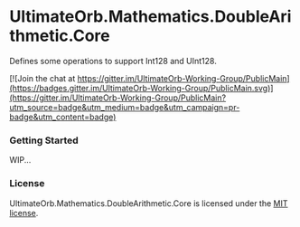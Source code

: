 # UltimateOrb.Mathematics.DoubleArithmetic.Core

Defines some operations to support Int128 and UInt128.

[![Join the chat at https://gitter.im/UltimateOrb-Working-Group/PublicMain](https://badges.gitter.im/UltimateOrb-Working-Group/PublicMain.svg)](https://gitter.im/UltimateOrb-Working-Group/PublicMain?utm_source=badge&utm_medium=badge&utm_campaign=pr-badge&utm_content=badge)

### Getting Started

WIP...

### License

UltimateOrb.Mathematics.DoubleArithmetic.Core is licensed under the [MIT license](LICENSE).
